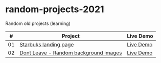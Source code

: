 # random-projects-2021
Random old projects (learning)

|  #  | Project                                                                                                    | Live Demo                                                   |
| :-: | ---------------------------------------------------------------------------------------------------------- | -----------------------------------------------
| 01  |       [Starbuks landing page](https://github.com/daishek/JavaScript-Mini-Projects/tree/main/STARBUCKS%20landing%20page)       | [Live Demo](https://daishek.github.io/random-projects-2021/STARBUCKS%20landing%20page/)  |
| 02  |       [Dont Leave - Random background images](https://github.com/daishek/JavaScript-Mini-Projects/tree/main/dont-leave)       | [Live Demo](https://daishek.github.io/JavaScript-Mini-Projects/dont-leave/)  |
